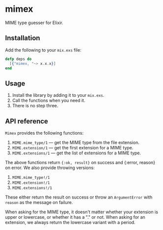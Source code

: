 # mimex

MIME type guesser for Elixir.

## Installation

Add the following to your `mix.exs` file:

``` elixir
defp deps do
  [{"mimex, "~> x.x.x}]
end
```

## Usage

 1. Install the library by adding it to your `mix.exs`.
 2. Call the functions when you need it.
 3. There is no step three.

## API reference

`Mimex` provides the following functions:

 1. `MIME.mime_type/1` &mdash; get the MIME type from the file extension.
 2. `MIME.extension/1` &mdash; get the first extension for a MIME type.
 3. `MIME.extensions/1` &mdash; get the list of extensions for a MIME type.

The above functions return `{:ok, result}` on success and {:error, reason} on
error. We also provide throwing versions:

 1. `MIME.mime_type!/1`
 2. `MIME.extension!/1`
 3. `MIME.extensions!/1`

These either return the result on success or throw an `ArgumentError` with
`reason` as the message on failure.

When asking for the MIME type, it doesn't matter whether your extension is upper
or lowercase, or whether it has a "." or not. When asking for an extension, we
always return the lowercase variant with a period.

